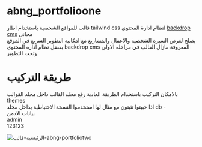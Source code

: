 # abng_portfolioone
قالب للمواقع الشخصية باستخدام اطار tailwind css لنظام ادارة المحتوى [backdrop cms](https://backdropcms.org/) مجاني<br />
يصلح لعرض السيره الشخصية والاعمال والمشاريع مع امكانية التطوير السريع في الموقع بفضل نظام ادارة المحتوى backdrop cms المعروفة
مازال القالب في مراحله الاولى وتحت التطوير 

# طريقة التركيب 
بالامكان التركيب باستخدام الطريقة العادية رفع مجلد القالب داخل مجلد القوالب themes <br />
اذا حبيتوا تثبتون مع مثال لها استخدموا النسخة الاحتياطية بداخل مجلد db - <br />
بيانات الادمن <br />
admin<br />
123123

![الرئيسية-قالب-abng-portfoliotwo](https://github.com/shabib-m/abng_portfoliotwo/assets/66571723/7acedf95-ee4b-4195-af67-0e457c8b2677)

